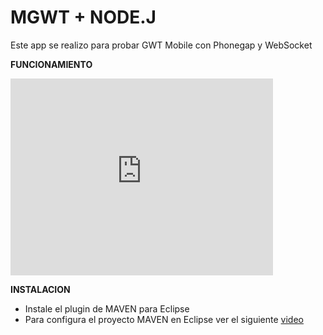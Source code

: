MGWT + NODE.J
==
Este app se realizo para probar GWT Mobile con Phonegap y WebSocket

**FUNCIONAMIENTO**

<iframe width="420" height="315" src="http://www.youtube.com/embed/BdNQWkDlvmA" frameborder="0" allowfullscreen></iframe>

**INSTALACION**

* Instale el plugin de MAVEN para Eclipse
* Para configura el proyecto MAVEN en Eclipse ver el siguiente [video](http://youtu.be/BdNQWkDlvmA)
